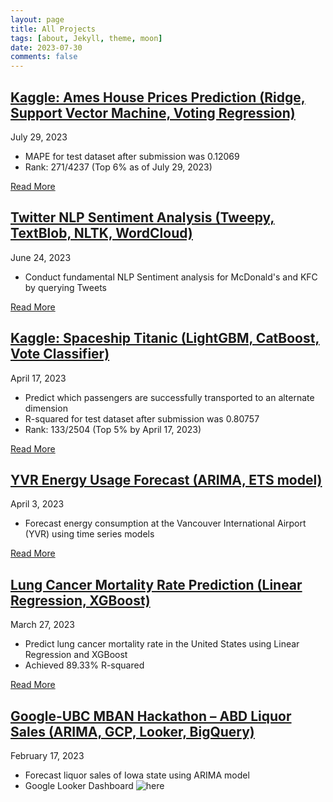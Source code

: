 ```yaml
---
layout: page
title: All Projects
tags: [about, Jekyll, theme, moon]
date: 2023-07-30
comments: false
---
```


## [Kaggle: Ames House Prices Prediction (Ridge, Support Vector Machine, Voting Regression)](https://xup65k6t6.github.io/Personal_Blog/projects/Kaggle:House-Prices-Prediction-Ames/)
July 29, 2023

- MAPE for test dataset after submission was 0.12069
- Rank: 271/4237 (Top 6% as of July 29, 2023)

[Read More](https://xup65k6t6.github.io/Personal_Blog/projects/Kaggle:House-Prices-Prediction-Ames/)


## [Twitter NLP Sentiment Analysis (Tweepy, TextBlob, NLTK, WordCloud)](https://xup65k6t6.github.io/Personal_Blog/projects/Twitter-NLP-Sentiment-Analysis-for-McDonalds-and-KFC/)
June 24, 2023

- Conduct fundamental NLP Sentiment analysis for McDonald's and KFC by querying Tweets

[Read More](https://xup65k6t6.github.io/Personal_Blog/projects/Twitter-NLP-Sentiment-Analysis-for-McDonalds-and-KFC/)


## [Kaggle: Spaceship Titanic (LightGBM, CatBoost, Vote Classifier)](https://xup65k6t6.github.io/Personal_Blog/projects/Kaggle:Spaceship-Titanic/)
April 17, 2023
- Predict which passengers are successfully transported to an alternate dimension
- R-squared for test dataset after submission was 0.80757
- Rank: 133/2504 (Top 5% by April 17, 2023)

[Read More](https://xup65k6t6.github.io/Personal_Blog/projects/Kaggle:Spaceship-Titanic/)


## [YVR Energy Usage Forecast (ARIMA, ETS model)](https://xup65k6t6.github.io/Personal_Blog/projects/YVR-Energy-Usage-Forecast/)
April 3, 2023
- Forecast energy consumption at the Vancouver International Airport (YVR) using time series models

[Read More](https://xup65k6t6.github.io/Personal_Blog/projects/YVR-Energy-Usage-Forecast/)


## [Lung Cancer Mortality Rate Prediction (Linear Regression, XGBoost)](https://xup65k6t6.github.io/Personal_Blog/projects/Lung-Cancer-Mortality-Rate-Prediction/)
March 27, 2023
- Predict lung cancer mortality rate in the United States using Linear Regression and XGBoost
- Achieved 89.33% R-squared

[Read More](https://xup65k6t6.github.io/Personal_Blog/projects/Lung-Cancer-Mortality-Rate-Prediction/)


## [Google-UBC MBAN Hackathon – ABD Liquor Sales (ARIMA, GCP, Looker, BigQuery)](https://lookerstudio.google.com/u/0/reporting/4ecd3ac4-9b47-4c97-8730-5c87ea10ebf9)
February 17, 2023
- Forecast liquor sales of Iowa state using ARIMA model 
- Google Looker Dashboard ![here](https://lookerstudio.google.com/u/0/reporting/4ecd3ac4-9b47-4c97-8730-5c87ea10ebf9)

<!-- ---

## Coming Soon
- [2023 EY Open Science Data Challenge Level 2 – Crop forecasting (Microsoft Planetary Computer)](https://challenge.ey.com/) -->

